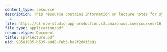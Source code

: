 ```yaml
---
content_type: resource
description: This resource contains information on lecture notes for systems problem
  4.
file: https://ol-ocw-studio-app-production.s3.amazonaws.com/courses/16-01-unified-engineering-i-ii-iii-iv-fall-2005-spring-2006/98581935b535a8d8feb3ba2f2d033a01_spl4lecture.pdf
file_type: application/pdf
resourcetype: Document
title: spl4lecture.pdf
uid: 98581935-b535-a8d8-feb3-ba2f2d033a01
---
```


